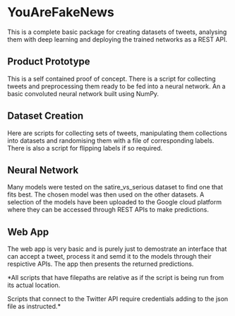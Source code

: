 # YouAreFakeNews #

This is a complete basic package for creating datasets of tweets, analysing 
them with deep learning and deploying the trained networks as a REST API.

## Product Prototype ##

This is a self contained proof of concept. There is a script for collecting 
tweets and preprocessing them ready to be fed into a neural network.  An a
basic convoluted neural network built using NumPy.

## Dataset Creation ##

Here are scripts for collecting sets of tweets, manipulating them
collections into datasets and randomising them with a file of corresponding
labels.  There is also a script for flipping labels if so required.

## Neural Network ##

Many models were tested on the satire_vs_serious dataset to find one that fits 
best.  The chosen model was then used on the other datasets.  A selection of 
the models have been uploaded to the Google cloud platform where they can be 
accessed through REST APIs to make predictions.

## Web App ##

The web app is very basic and is purely just to demostrate an interface that
can accept a tweet, process it and semd it to the models through their 
respictive APIs.  The app then presents the returned predictions.


*All scripts that have filepaths are relative as if the script is being run 
from its actual location.

Scripts that connect to the Twitter API require credentials adding to the json
file as instructed.*